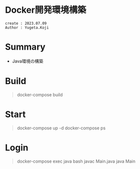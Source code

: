 Docker開発環境構築
===
```
create : 2023.07.09
Author : Yugeta.Koji
```

# Summary
- Java環境の構築

# Build
> docker-compose build

<!-- - 確認
> docker images |grep python3 -->


# Start
> docker-compose up -d
> docker-compose ps

# Login
> docker-compose exec java bash
> javac Main.java
> java Main


